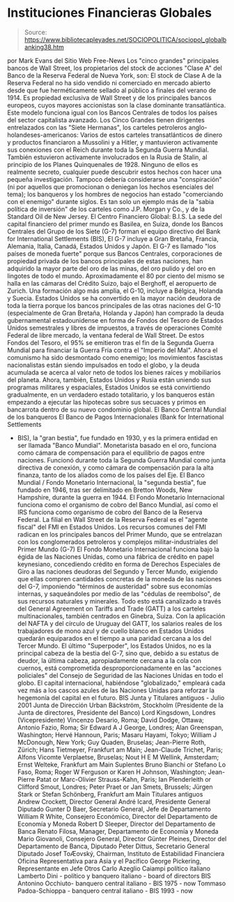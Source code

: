 # Instituciones Financieras Globales

> Source: https://www.bibliotecapleyades.net/SOCIOPOLITICA/sociopol_globalbanking38.htm

por Mark Evans
del Sitio Web
Free-News
Los "cinco grandes" principales bancos de Wall Street, los propietarios del
stock de acciones "Clase A" del Banco de la Reserva Federal de Nueva York,
son:
El stock de Clase A de la Reserva Federal no ha sido vendido ni comerciado
en mercado abierto desde que fue herméticamente sellado al público a finales
del verano de 1914. Es propiedad exclusiva de Wall Street y de los
principales bancos europeos, cuyos mayores accionistas son la clase
dominante transatlántica.
Este modelo funciona igual con los Bancos
Centrales de todos los países del sector capitalista avanzado. Los Cinco
Grandes tienen dirigentes entrelazados con las "Siete Hermanas", los
carteles petroleros anglo-holandeses-americanos:
Varios de estos carteles transatlánticos de dinero y productos
financiaron a Mussolini y a Hitler, y mantuvieron activamente sus conexiones con el Reich
durante toda la Segunda Guerra Mundial.
También estuvieron
activamente
involucrados en la Rusia de Stalin, al principio de los Planes Quinquenales
de 1928. Ninguno de ellos es realmente secreto, cualquier puede descubrir
estos hechos con hacer una pequeña investigación. Tampoco debería
considerarse una "conspiración" (ni por aquellos que promocionan o deniegan
los hechos esenciales del tema); los banqueros y los hombres de negocios han
estado "comerciando con el enemigo" durante siglos.
Es tan solo un ejemplo
más de la "sabia política de inversión" de los carteles como J.P. Morgan y
Co., y de la Standard Oil de New Jersey.
El Centro Financiero Global: B.I.S.
La sede del capital financiero del primer mundo es Basilea, en Suiza, donde
los Bancos Centrales del Grupo de los Siete (G-7) forman el equipo directivo
del
Bank for International Settlements (BIS), El G-7 incluye a Gran Bretaña,
Francia, Alemania, Italia, Canadá, Estados Unidos y Japón. El G-7 es llamado
"los países de moneda fuerte" porque sus Bancos Centrales, corporaciones de
propiedad privada de los bancos principales de estas naciones, han adquirido
la mayor parte del oro de las minas, del oro pulido y del oro en lingotes de
todo el mundo.
Aproximadamente el 80 por ciento del mismo se halla en las
cámaras del Crédito Suizo, bajo el Berghoff, el aeropuerto de Zurich. Una
formación algo más amplia, el G-10, incluye a Bélgica, Holanda y Suecia.
Estados Unidos se ha convertido en la mayor nación deudora de toda la tierra
porque los bancos principales de las otras naciones del G-10 (especialmente
de Gran Bretaña, Holanda y Japón) han comprado la deuda gubernamental
estadounidense en forma de Fondos del Tesoro de Estados Unidos semestrales y
libres de impuestos, a través de operaciones Comité Federal de libre mercado,
la ventana federal de Wall Street.
De estos Fondos del Tesoro, el 95% se emitieron tras el fin de la Segunda
Guerra Mundial para financiar la Guerra Fría contra el "Imperio del Mal".
Ahora el comunismo ha sido desmontado como enemigo; los movimientos
fascistas nacionalistas están siendo impulsados en todo el globo, y la deuda
acumulada se acerca al valor neto de todos los bienes raíces y mobiliarios
del planeta.
Ahora, también, Estados Unidos y Rusia están uniendo sus
programas militares y espaciales, Estados Unidos se está convirtiendo
gradualmente, en un verdadero estado totalitario, y los banqueros están
empezando a ejecutar las hipotecas sobre sus secuaces y primos en bancarrota
dentro de su nuevo condominio global.
El Banco Central Mundial de los banqueros
El Banco de Pagos Internacionales (Bank for International Settlements
- BIS),
la "gran bestia", fue fundado en 1930, y es la primera entidad en ser
llamada "Banco Mundial". Monetarista basado en el oro, funciona como cámara
de compensación para el equilibrio de pagos entre naciones. Funcionó durante
toda la Segunda Guerra Mundial como junta directiva de conexión, y como
cámara de compensación para la alta finanza, tanto de los aliados como de
los países del Eje.
El
Banco Mundial /
Fondo Monetario Internacional, la "segunda bestia", fue
fundado en 1946, tras ser delimitado en
Bretton Woods, New Hampshire,
durante la guerra en 1944.
El Fondo Monetario Internacional funciona como el
organismo de cobro del Banco Mundial, así como el IRS funciona como
organismo de cobro del
Banco de la Reserva Federal. La filial en Wall Street
de la Reserva Federal es el "agente fiscal" del FMI en Estados Unidos. Los
recursos comunes del FMI radican en los principales bancos del Primer Mundo,
que se entrelazan con los conglomerados petroleros y complejos
militar-industriales del Primer Mundo (G-7)
El Fondo Monetario Internacional funciona bajo la égida de las Naciones
Unidas, como una fábrica de crédito en papel keynesiano, concediendo crédito
en forma de Derechos Especiales de Giro a las naciones deudoras del Segundo
y Tercer Mundo, exigiendo que ellas compren cantidades concretas de la
moneda de las naciones del G-7, imponiendo "términos de austeridad" sobre
sus economías internas, y saqueándoles por medio de las "cédulas de
reembolso", de sus recursos naturales y minerales.
Todo esto está canalizado
a través del
General Agreement on Tariffs and Trade (GATT) a los carteles
multinacionales, también centrados en Ginebra, Suiza.
Con la aplicación del NAFTA y del círculo de Uruguay del GATT, los salarios
reales de los trabajadores de mono azul y de cuello blanco en Estados Unidos
quedarán equiparados en el tiempo a una paridad cercana a los del Tercer
Mundo. El último "Superpoder", los Estados Unidos, no es la principal cabeza
de la bestia del G-7, sino que, debido a su estatus de deudor, la última
cabeza, apropiadamente cercana a la cola con cuernos, está comprometida
desproporcionadamente en las "acciones policiales" del Consejo de Seguridad
de las Naciones Unidas en todo el globo.
El capital internacional, habiéndose "globalizado," empleará cada vez más a
los cascos azules de las Naciones Unidas para reforzar la hegemonía del
capital en el futuro.
BIS Junta y Titulares antiguos - Julio 2001
Junta de Dirección
Urban Bäckström, Stockholm (Presidente de la Junta de directores, Presidente
del Banco)
Lord Kingsdown, Londres (Vicepresidente)
Vincenzo Desario, Roma;
David Dodge, Ottawa;
Antonio Fazio, Roma;
Sir Edward A J George, Londres;
Alan Greenspan, Washington;
Hervé Hannoun, Paris;
Masaru Hayami, Tokyo;
William J McDonough, New York;
Guy Quaden, Bruselas;
Jean-Pierre Roth, Zürich;
Hans Tietmeyer, Frankfurt am Main;
Jean-Claude Trichet, Paris;
Alfons Vicomte Verplaetse, Bruselas;
Nout H E M Wellink, Amsterdam;
Ernst Welteke, Frankfurt am Main
Suplentes
Bruno Bianchi or Stefano Lo Faso, Roma;
Roger W Ferguson or Karen H Johnson, Washington;
Jean-Pierre Patat or Marc-Olivier Strauss-Kahn, Paris;
Ian Plenderleith or Clifford Smout, Londres;
Peter Praet or Jan Smets, Brussels;
Jürgen Stark or Stefan Schönberg, Frankfurt am Main
Titulares antiguos
Andrew Crockett, Director General
André Icard, Presidente General Diputado
Gunter D Baer, Secretario General, Jefe de Departamento
William R White, Consejero Económico, Director del Departamento de Economía
y Moneda
Robert D Sleeper, Director del Departamento de Banca
Renato Filosa, Manager, Departamento de Economía y Moneda
Mario Giovanoli, Consejero General, Director
Günter Pleines, Director del Departamento de Banca, Diputado
Peter Dittus, Secretario General Diputado
Josef ToÆovský, Chairman, Instituto de Estabilidad Financiera
Oficina Representativa para Asia y el Pacífico
George Pickering, Representante en Jefe
Otros
Carlo Azeglio Caiampi político italiano
Lamberto Dini - político y banquero italiano - board of directors BIS
Antonino Occhiuto- banquero central italiano - BIS 1975 - now
Tommaso Padoa-Schioppa - banquero central italiano - BIS 1993 - now
